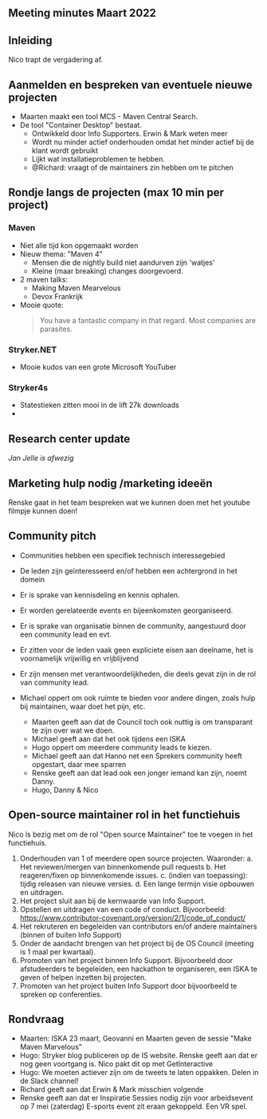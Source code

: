 ## Meeting minutes Maart 2022

## Inleiding

Nico trapt de vergadering af.

## Aanmelden en bespreken van eventuele nieuwe projecten

- Maarten maakt een tool MCS - Maven Central Search.
- De tool "Container Desktop" bestaat.
  - Ontwikkeld door Info Supporters. Erwin & Mark weten meer
  - Wordt nu minder actief onderhouden omdat het minder actief bij de klant wordt gebruikt
  - Lijkt wat installatieproblemen te hebben.
  - @Richard: vraagt of de maintainers zin hebben om te pitchen

## Rondje langs de projecten (max 10 min per project)

### Maven
- Niet alle tijd kon opgemaakt worden
- Nieuw thema: "Maven 4"
    - Mensen die de nightly build niet aandurven zijn 'watjes'
    - Kleine (maar breaking) changes doorgevoerd.
- 2 maven talks:
    - Making Maven Mearvelous
    - Devox Frankrijk
- Mooie quote: 
  > You have a fantastic company in that regard. Most companies are parasites.

### Stryker.NET

- Mooie kudos van een grote Microsoft YouTuber

### Stryker4s

- Statestieken zitten mooi in de lift 27k downloads
- 

## Research center update

_Jan Jelle is afwezig_

## Marketing hulp nodig /marketing ideeën

Renske gaat in het team bespreken wat we kunnen doen met het youtube filmpje kunnen doen!

## Community pitch

- Communities hebben een specifiek technisch interessegebied
- De leden zijn geïnteresseerd en/of hebben een achtergrond in het domein
- Er is sprake van kennisdeling en kennis ophalen.
- Er worden gerelateerde events en bijeenkomsten georganiseerd.
- Er is sprake van organisatie binnen de community, aangestuurd door een community lead en evt.
- Er zitten voor de leden vaak geen expliciete eisen aan deelname, het is voornamelijk vrijwillig en vrijblijvend
- Er zijn mensen met verantwoordelijkheden, die deels gevat zijn in de rol van community lead.

- Michael oppert om ook ruimte te bieden voor andere dingen, zoals hulp bij maintainen, waar doet het pijn, etc.
    - Maarten geeft aan dat de Council toch ook nuttig is om transparant te zijn over wat we doen.
    - Michael geeft aan dat het ook tijdens een ISKA
    - Hugo oppert om meerdere community leads te kiezen.
    - Michael geeft aan dat Hanno net een Sprekers community heeft opgestart, daar mee sparren
    - Renske geeft aan dat lead ook een jonger iemand kan zijn, noemt Danny.
    - Hugo, Danny & Nico 


## Open-source maintainer rol in het functiehuis

Nico is bezig met om de rol "Open source Maintainer" toe te voegen in het functiehuis.

1. Onderhouden van 1 of meerdere open source projecten. Waaronder:
   a. Het reviewen/mergen van binnenkomende pull requests
   b. Het reageren/fixen op binnenkomende issues.
   c. (indien van toepassing): tijdig releasen van nieuwe versies.
   d. Een lange termijn visie opbouwen en uitdragen.
2. Het project sluit aan bij de kernwaarde van Info Support.
3. Opstellen en uitdragen van een code of conduct. Bijvoorbeeld: https://www.contributor-covenant.org/version/2/1/code_of_conduct/
4. Het rekruteren en begeleiden van contributors en/of andere maintainers (binnen of buiten Info Support)
5. Onder de aandacht brengen van het project bij de OS Council (meeting is 1 maal per kwartaal).
6. Promoten van het project binnen Info Support. Bijvoorbeeld door afstudeerders te begeleiden, een hackathon te organiseren, een ISKA te geven of helpen inzetten bij projecten.
7. Promoten van het project buiten Info Support door bijvoorbeeld te spreken op conferenties.

## Rondvraag

- Maarten: ISKA 23 maart, Geovanni en Maarten geven de sessie "Make Maven Marvelous"
- Hugo: Stryker blog publiceren op de IS website. Renske geeft aan dat er nog geen voortgang is. Nico pakt dit op met GetInteractive
- Hugo: We moeten actiever zijn om de tweets te laten oppakken. Delen in de Slack channel!
- Richard geeft aan dat Erwin & Mark misschien volgende 
- Renske geeft aan dat er Inspiratie Sessies nodig zijn voor arbeidsevent op 7 mei (zaterdag) E-sports event zit eraan gekoppeld. Een VR spel. 